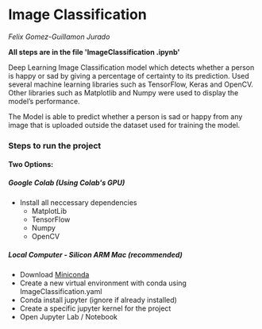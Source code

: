 # Image Classification
*Felix Gomez-Guillamon Jurado*

**All steps are in the file 'ImageClassification .ipynb'**

Deep Learning Image Classification model which detects whether a person is happy or sad by giving a percentage of certainty to its prediction. Used several machine learning libraries such as TensorFlow, Keras and OpenCV. Other libraries such as Matplotlib and Numpy were used to display the model’s performance. 

The Model is able to predict whether a person is sad or happy from any image that is uploaded outside the dataset used for training the model.


### Steps to run the project
#### Two Options:
##### Google Colab (Using Colab's GPU)
- Install all neccessary dependencies
	- MatplotLib
	- TensorFlow
	- Numpy
	- OpenCV
##### Local Computer - Silicon ARM Mac (recommended)
- Download <a href="https://docs.conda.io/en/main/miniconda.html">Miniconda</a>
- Create a new virtual environment with conda using ImageClassification.yaml
- Conda install jupyter (ignore if already installed)
- Create a specific jupyter kernel for the project
- Open Jupyter Lab / Notebook